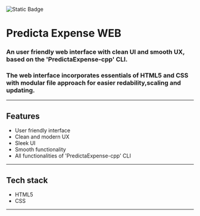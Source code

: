 ![Static Badge](https://img.shields.io/badge/Static-website-blue)

# Predicta Expense WEB   
### An user friendly web interface with clean UI and smooth UX, based on the 'PredictaExpense-cpp' CLI.
### The web interface incorporates essentials of HTML5 and CSS with modular file approach for easier redability,scaling and updating.
---
## Features
* User friendly interface
* Clean and modern UX
* Sleek UI
* Smooth functionality
* All functionalities of 'PredictaExpense-cpp' CLI
---
## Tech stack
* HTML5
* CSS
---
## 

